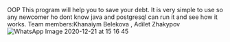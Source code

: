 OOP
This program will help you to save your debt. It is very simple to use so any newcomer ho dont know java and postgresql can run it and see how it works. 
Team members:Khanaiym Belekova , Adilet Zhakypov  
![WhatsApp Image 2020-12-21 at 15 16 45](https://user-images.githubusercontent.com/59058636/103047122-a9322e00-45b4-11eb-8482-9433d08cf3f8.jpeg)

